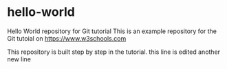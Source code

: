 # hello-world
Hello World repository for Git tutorial
This is an example repository for the Git tutoial on https://www.w3schools.com

This repository is built step by step in the tutorial.
this line is edited
another new line
